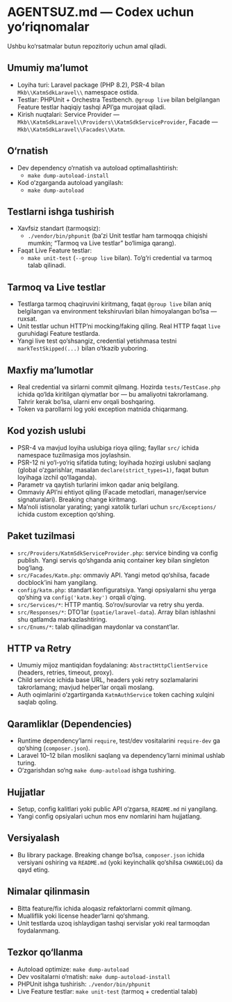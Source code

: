 # AGENTSUZ.md — Codex uchun yo‘riqnomalar

Ushbu ko‘rsatmalar butun repozitoriy uchun amal qiladi.

## Umumiy ma’lumot
- Loyiha turi: Laravel package (PHP 8.2), PSR-4 bilan `Mkb\\KatmSdkLaravel\\` namespace ostida.
- Testlar: PHPUnit + Orchestra Testbench. `@group live` bilan belgilangan Feature testlar haqiqiy tashqi API’ga murojaat qiladi.
- Kirish nuqtalari: Service Provider — `Mkb\\KatmSdkLaravel\\Providers\\KatmSdkServiceProvider`, Facade — `Mkb\\KatmSdkLaravel\\Facades\\Katm`.

## O‘rnatish
- Dev dependency o‘rnatish va autoload optimallashtirish:
  - `make dump-autoload-install`
- Kod o‘zgarganda autoload yangilash:
  - `make dump-autoload`

## Testlarni ishga tushirish
- Xavfsiz standart (tarmoqsiz):
  - `./vendor/bin/phpunit` (ba’zi Unit testlar ham tarmoqqa chiqishi mumkin; “Tarmoq va Live testlar” bo‘limiga qarang).
- Faqat Live Feature testlar:
  - `make unit-test` (`--group live` bilan). To‘g‘ri credential va tarmoq talab qilinadi.

## Tarmoq va Live testlar
- Testlarga tarmoq chaqiruvini kiritmang, faqat `@group live` bilan aniq belgilangan va environment tekshiruvlari bilan himoyalangan bo‘lsa — ruxsat.
- Unit testlar uchun HTTP’ni mocking/faking qiling. Real HTTP faqat `live` guruhidagi Feature testlarda.
- Yangi live test qo‘shsangiz, credential yetishmasa testni `markTestSkipped(...)` bilan o‘tkazib yuboring.

## Maxfiy ma’lumotlar
- Real credential va sirlarni commit qilmang. Hozirda `tests/TestCase.php` ichida qo‘lda kiritilgan qiymatlar bor — bu amaliyotni takrorlamang. Tahrir kerak bo‘lsa, ularni env orqali boshqaring.
- Token va parollarni log yoki exception matnida chiqarmang.

## Kod yozish uslubi
- PSR-4 va mavjud loyiha uslubiga rioya qiling; fayllar `src/` ichida namespace tuzilmasiga mos joylashsin.
- PSR-12 ni yo‘l-yo‘riq sifatida tuting; loyihada hozirgi uslubni saqlang (global o‘zgarishlar, masalan `declare(strict_types=1)`, faqat butun loyihaga izchil qo‘llaganda).
- Parametr va qaytish turlarini imkon qadar aniq belgilang.
- Ommaviy API’ni ehtiyot qiling (Facade metodlari, manager/service signaturalari). Breaking change kiritmang.
- Ma’noli istisnolar yarating; yangi xatolik turlari uchun `src/Exceptions/` ichida custom exception qo‘shing.

## Paket tuzilmasi
- `src/Providers/KatmSdkServiceProvider.php`: service binding va config publish. Yangi servis qo‘shganda aniq container key bilan singleton bog‘lang.
- `src/Facades/Katm.php`: ommaviy API. Yangi metod qo‘shilsa, facade docblock’ini ham yangilang.
- `config/katm.php`: standart konfiguratsiya. Yangi opsiyalarni shu yerga qo‘shing va `config('katm.key')` orqali o‘qing.
- `src/Services/*`: HTTP mantiq. So‘rov/surovlar va retry shu yerda.
- `src/Responses/*`: DTO’lar (`spatie/laravel-data`). Array bilan ishlashni shu qatlamda markazlashtiring.
- `src/Enums/*`: talab qilinadigan maydonlar va constant’lar.

## HTTP va Retry
- Umumiy mijoz mantiqidan foydalaning: `AbstractHttpClientService` (headers, retries, timeout, proxy).
- Child service ichida base URL, headers yoki retry sozlamalarini takrorlamang; mavjud helper’lar orqali moslang.
- Auth oqimlarini o‘zgartirganda `KatmAuthService` token caching xulqini saqlab qoling.

## Qaramliklar (Dependencies)
- Runtime dependency’larni `require`, test/dev vositalarini `require-dev` ga qo‘shing (`composer.json`).
- Laravel 10–12 bilan moslikni saqlang va dependency’larni minimal ushlab turing.
- O‘zgarishdan so‘ng `make dump-autoload` ishga tushiring.

## Hujjatlar
- Setup, config kalitlari yoki public API o‘zgarsa, `README.md` ni yangilang.
- Yangi config opsiyalari uchun mos env nomlarini ham hujjatlang.

## Versiyalash
- Bu library package. Breaking change bo‘lsa, `composer.json` ichida versiyani oshiring va `README.md` (yoki keyinchalik qo‘shilsa `CHANGELOG`) da qayd eting.

## Nimalar qilinmasin
- Bitta feature/fix ichida aloqasiz refaktorlarni commit qilmang.
- Mualliflik yoki license header’larni qo‘shmang.
- Unit testlarda uzoq ishlaydigan tashqi servislar yoki real tarmoqdan foydalanmang.

## Tezkor qo‘llanma
- Autoload optimize: `make dump-autoload`
- Dev vositalarni o‘rnatish: `make dump-autoload-install`
- PHPUnit ishga tushirish: `./vendor/bin/phpunit`
- Live Feature testlar: `make unit-test` (tarmoq + credential talab)


